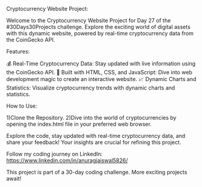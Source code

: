 Cryptocurrency Website Project:

Welcome to the Cryptocurrency Website Project for Day 27 of the #30Days30Projects challenge. Explore the exciting world of digital assets with this dynamic website, powered by real-time cryptocurrency data from the CoinGecko API.

Features:

💰 Real-Time Cryptocurrency Data: Stay updated with live information using the CoinGecko API.
🚀 Built with HTML, CSS, and JavaScript: Dive into web development magic to create an interactive website.
📈 Dynamic Charts and Statistics: Visualize cryptocurrency trends with dynamic charts and statistics.

How to Use:

1)Clone the Repository.
2)Dive into the world of cryptocurrencies by opening the index.html file in your preferred web browser.

Explore the code, stay updated with real-time cryptocurrency data, and share your feedback! Your insights are crucial for refining this project.

Follow my coding journey on LinkedIn: https://www.linkedin.com/in/anuragjaiswal5826/

This project is part of a 30-day coding challenge. More exciting projects await!
